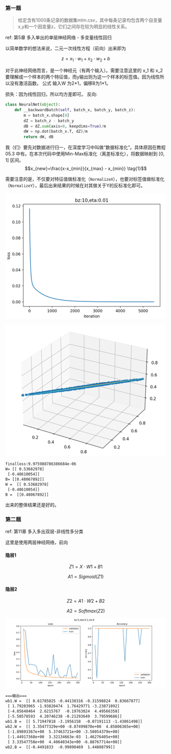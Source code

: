 ### 第一题
>给定含有1000条记录的数据集mlm.csv，其中每条记录均包含两个自变量x,y和一个因变量z，它们之间存在较为明显的线性关系。

ref: 第5章 多入单出的单层神经网络 - 多变量线性回归

以简单数学的想法来说，二元一次线性方程（前向）出来即为

$$
z = x_1 \cdot w_1 + x_2 \cdot w_2 + b
$$

对于此神经网络而言，是一个神经元（有两个输入）。需要注意这里的 x_1 和 x_2 要理解成一个样本的两个特征值，而y输出则为这一个样本的标签值。因为线性所以没有激活函数。
公式
输入W 为2\*1，偏移B为1\*1。

损失：因为线性回归，所以均方差即可。
反向:

```python
class NeuralNet(object):
    def __backwardBatch(self, batch_x, batch_y, batch_z):
        m = batch_x.shape[0]
        dZ = batch_z - batch_y
        dB = dZ.sum(axis=0, keepdims=True)/m
        dW = np.dot(batch_x.T, dZ)/m
        return dW, dB
```

我（们）要先对数据进行归一，在深度学习中叫做“数据标准化”。具体原因在教程 05.3 中有。在本次代码中使用Min-Max标准化（离差标准化），将数据映射到 $[0,1]$ 区间。$$x_{new}=\frac{x-x_{min}}{x_{max} - x_{min}} \tag{1}$$

需要注意的是，不仅要对特征值做标准化（`NormalizeX`），也要对标签值做标准化（`NormalizeY`），最后出来结果的时候在对其做关于Y的反标准化即可。

![image-20210203221057143](README.assets/image-20210203221057143.png)

![image-20210203221119675](README.assets/image-20210203221119675.png)

```shell
finalloss:9.975988786386684e-06
W= [[ 0.53682978]
 [-0.48610054]]
B= [[0.48067892]]
W =  [[ 0.53682978]
 [-0.48610054]]
B =  [[0.48067892]]
```

出来的整体结果还是好的。

### 第二题

ref: 第11章 多入多出双层-非线性多分类

这里是使用两层神经网络，前向

#### 隐层1

$$Z1 = X \cdot W1 + B1 \tag{1}$$

$$A1 = Sigmoid(Z1) \tag{2}$$

#### 隐层2

$$Z2 = A1 \cdot W2 + B2 \tag{3}$$

$$A2 = Softmax(Z2) \tag{4}$$

![image-20210203225210637](README.assets/image-20210203225210637.png)

```shell
===输出===
wb1.W =  [[ 0.61785025 -0.44138316 -0.31598824  0.83667877]
 [ 1.79203965 -1.93820474  1.76429771 -3.23871092]
 [-4.85648464  2.6215767  -0.19763024  4.49566358]
 [-5.50578593  4.20746238 -0.21293649  3.79599686]] 
wb1.B =  [[ 5.71947818 -3.1956158  -0.07191113 -1.43061498]] 
wb2.W =  [[ 3.35477329e+00 -8.87499870e+00  4.85806365e+00]
 [-1.89893367e+00  5.37463721e+00 -3.50054379e+00]
 [-1.44917368e+00  3.32134663e-03  1.46276405e+00]
 [ 3.33547758e+00  4.40640343e+00 -6.88767714e+00]] 
wb2.B =  [[-0.4491833  -0.99890469  1.44808799]]
```

